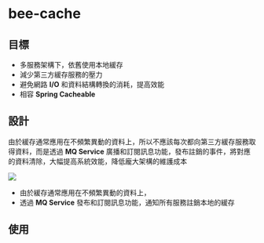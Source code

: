 # bee-cache

## 目標

* 多服務架構下，依舊使用本地緩存
* 減少第三方緩存服務的壓力
* 避免網路 __I/O__ 和資料結構轉換的消耗，提高效能
* 相容 __Spring Cacheable__


## 設計

由於緩存通常應用在不頻繁異動的資料上，所以不應該每次都向第三方緩存服務取得資料，而是透過 __MQ Service__ 廣播和訂閱訊息功能，發布註銷的事件，將對應的資料清除，大幅提高系統效能，降低龐大架構的維護成本

![](https://babyblue94520.github.io/bee-cache/images/bee-cache.png)

* 由於緩存通常應用在不頻繁異動的資料上，
* 透過 __MQ Service__ 發布和訂閱訊息功能，通知所有服務註銷本地的緩存

## 使用

### 
